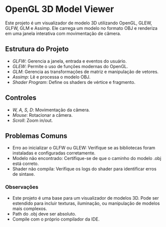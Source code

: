 # OpenGL 3D Model Viewer

Este projeto é um visualizador de modelo 3D utilizando OpenGL, GLEW, GLFW, GLM e Assimp. Ele carrega um modelo no formato OBJ e renderiza em uma janela interativa com movimentação de câmera.

## Estrutura do Projeto
- *GLFW*: Gerencia a janela, entrada e eventos do usuário.
- *GLEW*: Permite o uso de funções modernas do OpenGL.
- *GLM*: Gerencia as transformações de matriz e manipulação de vetores.
- *Assimp*: Lê e processa o modelo OBJ.
- *Shader Program*: Define os shaders de vértice e fragmento.

## Controles
- *W, A, S, D*: Movimentação da câmera.
- *Mouse*: Rotacionar a câmera.
- *Scroll*: Zoom in/out.

## Problemas Comuns
- Erro ao inicializar o GLFW ou GLEW: Verifique se as bibliotecas foram instaladas e configuradas corretamente.
- Modelo não encontrado: Certifique-se de que o caminho do modelo .obj está correto.
- Shader não compila: Verifique os logs do shader para identificar erros de sintaxe.

### Observações
- Este projeto é uma base para um visualizador de modelos 3D. Pode ser estendido para incluir texturas, iluminação, ou manipulação de modelos mais complexos.
- Path do .obj deve ser absoluto.
- Compile com o próprio compilador da IDE.
